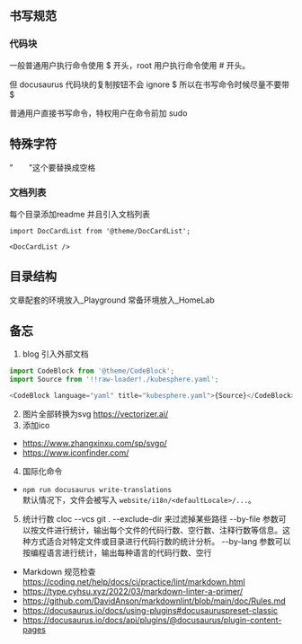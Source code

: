 ## 书写规范
### 代码块
一般普通用户执行命令使用 $ 开头，root 用户执行命令使用 # 开头。  

但 docusaurus 代码块的复制按钮不会 ignore $ 所以在书写命令时候尽量不要带 $

普通用户直接书写命令，特权用户在命令前加 sudo

## 特殊字符
"　　"这个要替换成空格

### 文档列表
每个目录添加readme 并且引入文档列表
```mdx-code-block
import DocCardList from '@theme/DocCardList';

<DocCardList />
```
## 目录结构
文章配套的环境放入_Playground
常备环境放入_HomeLab

## 备忘
1. blog 引入外部文档
```js
import CodeBlock from '@theme/CodeBlock';
import Source from '!!raw-loader!./kubesphere.yaml';

<CodeBlock language="yaml" title="kubesphere.yaml">{Source}</CodeBlock>
```
2. 图片全部转换为svg https://vectorizer.ai/
3. 添加ico
- https://www.zhangxinxu.com/sp/svgo/
- <https://www.iconfinder.com/>
4. 国际化命令
- `npm run docusaurus write-translations`  
  默认情况下，文件会被写入 `website/i18n/<defaultLocale>/...`。
5. 统计行数
cloc --vcs git .
--exclude-dir 来过滤掉某些路径
--by-file 参数可以按文件进行统计，输出每个文件的代码行数、空行数、注释行数等信息。这种方式适合对特定文件或目录进行代码行数的统计分析。
--by-lang 参数可以按编程语言进行统计，输出每种语言的代码行数、空行

- Markdown 规范检查 https://coding.net/help/docs/ci/practice/lint/markdown.html
- https://type.cyhsu.xyz/2022/03/markdown-linter-a-primer/
- https://github.com/DavidAnson/markdownlint/blob/main/doc/Rules.md
- https://docusaurus.io/docs/using-plugins#docusauruspreset-classic
- https://docusaurus.io/docs/api/plugins/@docusaurus/plugin-content-pages